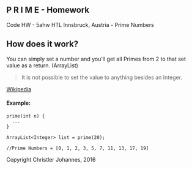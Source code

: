## P R I M E - Homework 
Code HW - 5ahw HTL Innsbruck, Austria - Prime Numbers

## How does it work?
You can simply set a number and you'll get all Primes from 2 to that set value as a return. (ArrayList)

> It is not possible to set the value to anything besides an Integer. 

[Wikipedia](https://en.wikipedia.org/wiki/Prime_number)

#### Example:

```
prime(int n) {
  ...
}

ArrayList<Integer> list = prime(20);

//Prime Numbers = [0, 1, 2, 3, 5, 7, 11, 13, 17, 19]
```

Copyright Christler Johannes, 2016
